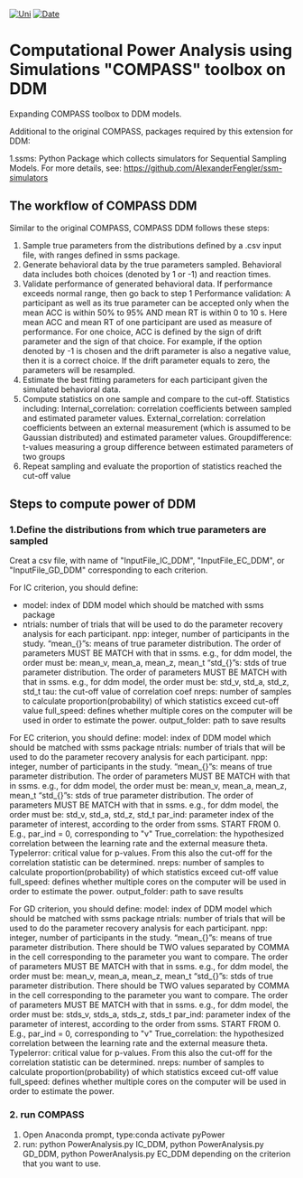 [![Uni](https://img.shields.io/badge/University-Ghent%20University-brightgreen)](https://img.shields.io/badge/University-Ghent%20University-brightgreen)
[![Date](https://img.shields.io/badge/Last%20update-2023-yellow)](https://img.shields.io/badge/Last%20update-2023-yellow)

# Computational Power Analysis using Simulations "COMPASS" toolbox on DDM

Expanding COMPASS toolbox to DDM models.

Additional to the original COMPASS, packages required by this extension for DDM: 

1.ssms: Python Package which collects simulators for Sequential Sampling Models.
For more details, see: https://github.com/AlexanderFengler/ssm-simulators

## The workflow of COMPASS DDM

Similar to the original COMPASS, COMPASS DDM follows these steps:

1. Sample true parameters from the distributions defined by a .csv input file, with ranges defined in ssms package.
2. Generate behavioral data by the true parameters sampled. Behavioral data includes both choices (denoted by 1 or -1) and reaction times.
3. Validate performance of generated behavioral data. If performance exceeds normal range, then go back to step 1
   Performance validation:
    A participant as well as its true parameter can be accepted only when the mean ACC is within 50% to 95% AND mean RT is within 0 to 10 s.
    Here mean ACC and mean RT of one participant are used as measure of performance. For one choice, ACC is defined by the sign of drift parameter and the sign of that choice. For example, if the option denoted by -1 is chosen and the drift parameter is also a negative value, then it is a correct choice. If the drift parameter equals to zero, the parameters will be resampled.
5. Estimate the best fitting parameters for each participant given the simulated behavioral data.
6. Compute statistics on one sample and compare to the cut-off. Statistics including:
  Internal_correlation: correlation coefficients between sampled and estimated parameter values.
  External_correlation: correlation coefficients between an external measurement (which is assumed to be Gaussian distributed) and estimated parameter values.
  Groupdifference: t-values measuring a group difference between estimated parameters of two groups
7. Repeat sampling and evaluate the proportion of statistics reached the cut-off value

## Steps to compute power of DDM
###  1.Define the distributions from which true parameters are sampled
Creat a csv file, with name of "InputFile_IC_DDM", "InputFile_EC_DDM", or "InputFile_GD_DDM" corresponding to each criterion.

For IC criterion, you should define:
  * model: index of DDM model which should be matched with ssms package
  * ntrials: number of trials that will be used to do the parameter recovery analysis for each participant.
  npp: integer, number of participants in the study.
  “mean_{}”s: means of true parameter distribution. The order of parameters MUST BE MATCH with that in ssms. e.g., for ddm model, the order must be: mean_v, mean_a, mean_z, mean_t
  “std_{}”s: stds of true parameter distribution. The order of parameters MUST BE MATCH with that in ssms. e.g., for ddm model, the order must be: std_v, std_a, std_z, std_t
  tau: the cut-off value of correlation coef
  nreps: number of samples to calculate proportion(probability) of which statistics exceed cut-off value
  full_speed: defines whether multiple cores on the computer will be used in order to estimate the power.
  output_folder: path to save results

For EC criterion, you should define:
  model: index of DDM model which should be matched with ssms package
  ntrials: number of trials that will be used to do the parameter recovery analysis for each participant.
  npp: integer, number of participants in the study.
  “mean_{}”s: means of true parameter distribution. The order of parameters MUST BE MATCH with that in ssms. e.g., for ddm model, the order must be: mean_v, mean_a, mean_z, mean_t
  “std_{}”s: stds of true parameter distribution. The order of parameters MUST BE MATCH with that in ssms. e.g., for ddm model, the order must be: std_v, std_a, std_z, std_t
  par_ind: parameter index of the parameter of interest, according to the order from ssms. START FROM 0. E.g., par_ind = 0, corresponding to "v"
  True_correlation: the hypothesized correlation between the learning rate and the external measure theta.   
  TypeIerror: critical value for p-values. From this also the cut-off for the correlation statistic can be determined.
  nreps: number of samples to calculate proportion(probability) of which statistics exceed cut-off value
  full_speed: defines whether multiple cores on the computer will be used in order to estimate the power.
  output_folder: path to save results

For GD criterion, you should define:
  model: index of DDM model which should be matched with ssms package
  ntrials: number of trials that will be used to do the parameter recovery analysis for each participant.
  npp: integer, number of participants in the study.
  “mean_{}”s: means of true parameter distribution. There should be TWO values separated by COMMA in the cell corresponding to the parameter you want to compare. The order of parameters MUST BE MATCH with that in ssms. e.g., for ddm model, the order must be: mean_v, mean_a, mean_z, mean_t
  “std_{}”s: stds of true parameter distribution. There should be TWO values separated by COMMA in the cell corresponding to the parameter you want to compare. The order of parameters MUST BE MATCH with that in ssms. e.g., for ddm model, the order must be: stds_v, stds_a, stds_z, stds_t
  par_ind: parameter index of the parameter of interest, according to the order from ssms. START FROM 0. E.g., par_ind = 0, corresponding to "v"
  True_correlation: the hypothesized correlation between the learning rate and the external measure theta.   
  TypeIerror: critical value for p-values. From this also the cut-off for the correlation statistic can be determined.
  nreps: number of samples to calculate proportion(probability) of which statistics exceed cut-off value
  full_speed: defines whether multiple cores on the computer will be used in order to estimate the power.

### 2. run COMPASS
1. Open Anaconda prompt, type:conda activate pyPower
2. run: python PowerAnalysis.py IC_DDM, python PowerAnalysis.py GD_DDM, python PowerAnalysis.py EC_DDM depending on the criterion that you want to use.



